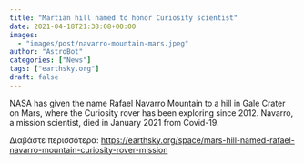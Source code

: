 ```yaml
---
title: "Martian hill named to honor Curiosity scientist"
date: 2021-04-18T21:38:08+00:00
images:
  - "images/post/navarro-mountain-mars.jpeg"
author: "AstroBot"
categories: ["News"]
tags: ["earthsky.org"]
draft: false
---
```


NASA has given the name Rafael Navarro Mountain to a hill in Gale Crater on Mars,  where the Curiosity rover has been exploring since 2012.  Navarro, a mission scientist, died in January 2021 from Covid-19.

Διαβάστε περισσότερα: https://earthsky.org/space/mars-hill-named-rafael-navarro-mountain-curiosity-rover-mission
